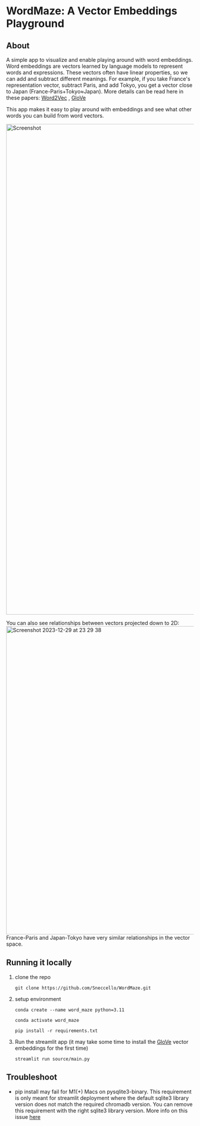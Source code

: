 # WordMaze: A Vector Embeddings Playground
## About
A simple app to visualize and enable playing around with word embeddings.
Word embeddings are vectors learned by language models to represent words and expressions.
These vectors often have linear properties, so we can add and subtract different meanings.
For example, if you take France's representation vector, subtract Paris, and add Tokyo, you get
a vector close to Japan (France-Paris+Tokyo≈Japan).
More details can be read here in these papers: [Word2Vec](https://arxiv.org/abs/1301.3781) , [GloVe](https://nlp.stanford.edu/pubs/glove.pdf)

This app makes it easy to play around with embeddings and see what other words you can build from word vectors.

<img width="1319" alt="Screenshot" src="https://github.com/Sneccello/WordMaze/assets/78796219/73defe10-8308-4c27-a64e-17c289e0bd7e">

You can also see relationships between vectors projected down to 2D:
<img width="829" alt="Screenshot 2023-12-29 at 23 29 38" src="https://github.com/Sneccello/WordMaze/assets/78796219/6a04071c-4231-4acc-9267-aa32e164fd3c">
France-Paris and Japan-Tokyo have very similar relationships in the vector space. 
## Running it locally

1. clone the repo

    ```git clone https://github.com/Sneccello/WordMaze.git```
2. setup environment

    ```conda create --name word_maze python=3.11```

    ```conda activate word_maze```

    ```pip install -r requirements.txt```

3. Run the streamlit app (it may take some time to install the [GloVe](https://github.com/stanfordnlp/GloVe) 
vector embeddings for the first time)

    ```streamlit run source/main.py```

## Troubleshoot
- pip install may fail for M1(+) Macs on pysqlite3-binary. This requirement is only meant for streamlit deployment 
where the default sqlite3 library version does not match the required chromadb version. You can remove this requirement
with the right sqlite3 library version. More info on this issue [here](https://discuss.streamlit.io/t/issues-with-chroma-and-sqlite/47950/3)
